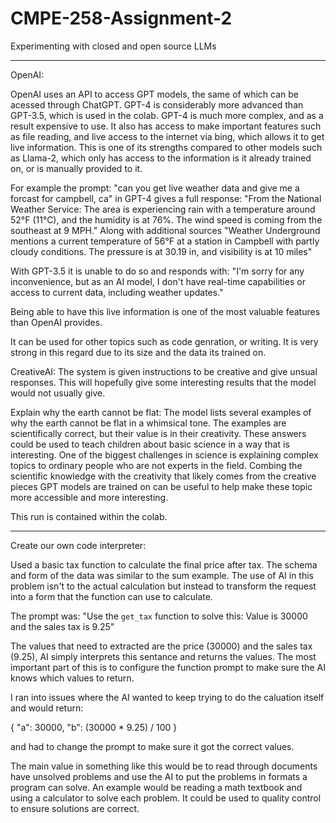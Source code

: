 # CMPE-258-Assignment-2
Experimenting with closed and open source LLMs

----------------------------------------------
OpenAI: 

OpenAI uses an API to access GPT models, the same of which can be acessed through ChatGPT. GPT-4 is considerably more advanced than GPT-3.5, which is used in the colab. GPT-4 is much more complex, and as a result expensive to use. It also has access to make important features such as file reading, and live access to the internet via bing, which allows it to get live information. This is one of its strengths compared to other models such as Llama-2, which only has access to the information is it already trained on, or is manually provided to it.

For example the prompt: "can you get live weather data and give me a forcast for campbell, ca" in GPT-4 gives a full response: "From the National Weather Service: The area is experiencing rain with a temperature around 52°F (11°C), and the humidity is at 76%. The wind speed is coming from the southeast at 9 MPH." Along with additional sources "Weather Underground mentions a current temperature of 56°F at a station in Campbell with partly cloudy conditions. The pressure is at 30.19 in, and visibility is at 10 miles"

With GPT-3.5 it is unable to do so and responds with: 
"I'm sorry for any inconvenience, but as an AI model, I don't have real-time capabilities or access to current data, including weather updates."

Being able to have this live information is one of the most valuable features than OpenAI provides.

It can be used for other topics such as code genration, or writing. It is very strong in this regard due to its size and the data its trained on.

CreativeAI: The system is given instructions to be creative and give unsual responses. This will hopefully give some interesting results that the model would not usually give.

Explain why the earth cannot be flat: The model lists several examples of why the earth cannot be flat in a whimsical tone. The examples are scientifically correct, but their value is in their creativity. These answers could be used to teach children about basic science in a way that is interesting. One of the biggest challenges in science is explaining complex topics to ordinary people who are not experts in the field. Combing the scientific knowledge with the creativity that likely comes from the creative pieces GPT models are trained on can be useful to help make these topic more accessible and more interesting.

This run is contained within the colab.

----------------------------------------------
Create our own code interpreter:

Used a basic tax function to calculate the final price after tax. The schema and form of the data was similar to the sum example. The use of AI in this problem isn't to the actual calculation but instead to transform the request into a form that the function can use to calculate. 

The prompt was: "Use the `get_tax` function to solve this: Value is 30000 and the sales tax is 9.25" 

The values that need to extracted are the price (30000) and the sales tax (9.25), AI simply interprets this sentance and returns the values. The most important part of this is to configure the function prompt to make sure the AI knows which values to return. 

I ran into issues where the AI wanted to keep trying to do the caluation itself and would return:

{
  "a": 30000,
  "b": (30000 * 9.25) / 100
}

and had to change the prompt to make sure it got the correct values. 

The main value in something like this would be to read through documents have unsolved problems and use the AI to put the problems in formats a program can solve. An example would be reading a math textbook and using a calculator to solve each problem. It could be used to quality control to ensure solutions are correct.






